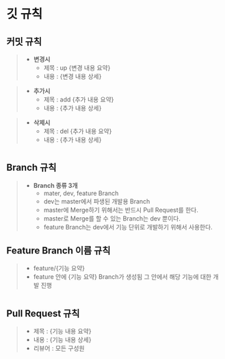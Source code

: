 # 깃 규칙

## 커밋 규칙
>- **변경시**
>   - 제목 : up {변경 내용 요약}
>   - 내용 : {변경 내용 상세}

>- **추가시**
>   - 제목 : add {추가 내용 요약}
>   - 내용 : {추가 내용 상세}

>- **삭제시**
>   - 제목 : del {추가 내용 요약}
>   - 내용 : {추가 내용 상세}
#
## Branch 규칙
>- **Branch 종류 3개** <br>
>   - mater, dev, feature Branch
>   - dev는 master에서 파생된 개발용 Branch
>   - master에 Merge하기 위해서는 반드시 Pull Request를 한다.
>   - master로 Merge를 할 수 있는 Branch는 dev 뿐이다.
>   - feature Branch는 dev에서 기능 단위로 개발하기 위해서 사용한다.

## Feature Branch 이름 규칙
>- feature/{기능 요약}
>- feature 안에 {기능 요약} Branch가 생성됨 그 안에서  해당 기능에 대한 개발 진행
#
## Pull Request 규칙
>- 제목 : {기능 내용 요약}
>- 내용 : {기능 내용 상세}
>- 리뷰어 : 모든 구성원
